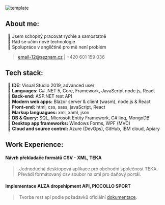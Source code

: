 ![template](https://user-images.githubusercontent.com/61688854/130102892-eaa439a3-4cd3-4921-80cf-7861d6cb29b8.png)

## **About me:**

&nbsp;      🔹 Jsem schopný pracovat rychle a samostatně \
&nbsp;      🔹 Rád se učím nové technologie \
&nbsp;      🔹 Spolupráce v angličtině pro mě není problém 

> email-12@seznam.cz
> | +420 601 159 036
<!--  | [English Version](https://github.com/Roman-Nice/Roman-Nice/blob/main/ENGLISH.md)-->


## **Tech stack:**

&nbsp;      🔹 **IDE:**   Visual Studio 2019, advanced user\
&nbsp;      🔹 **Languages:**   C# .NET 5, Core, Framework, JavaScript node.js, React\
&nbsp;      🔹 **Back-end:**   ASP.NET rest API\
&nbsp;      🔹 **Modern web apps:**   Blazor server & client (wasm), node.js & React\
&nbsp;      🔹 **Front-end:**   html, css, sass, javaScript, React\
&nbsp;      🔹 **Markup languagues:**   xml, xaml, json\
&nbsp;      🔹 **DB & Query:**   SQL, Microsoft Entity Framework, C# linq, MongoDB\
&nbsp;      🔹 **Desktop app frameworks:**   Windows Forms, WPF (MVC)\
&nbsp;      🔹 **Cloud and source control:**   Azure (DevOps), GitHub, IBM cloud, Apiary

## **Work Experience:**
#### **Návrh překladače formátů CSV - XML, TEKA** ####
>&nbsp;Jednoduchá desktopová aplikace pro obchodní společnost TEKA. Převádí formátovaný csv soubor na xml pro daňový portál.

#### **Implementace ALZA dropshipment API, PICCOLLO SPORT** ####
>&nbsp;Tvorba rest api podle požadavků oficiální [dokumentace](https://dropa.docs.apiary.io/#/reference/supplier-api/insert-order?mc=reference%2Fbuyer-api%2Fdelivery-result%2Fupdate-delivery-result%2F400).

<!--&nbsp;
#### [English Version](https://github.com/Roman-Nice/Roman-Nice/blob/main/ENGLISH.md) #### !-->
